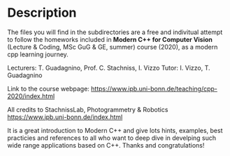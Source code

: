 # Description

The files you will find in the subdirectories are a free and indivitual attempt to follow the homeworks included in **Modern C++ for Computer Vision** (Lecture & Coding, MSc GuG & GE, summer) course (2020), as a modern cpp learning journey.

Lecturers: T. Guadagnino,  Prof. C. Stachniss, I. Vizzo
Tutor: I. Vizzo, T. Guadagnino

Link to the course webpage:
<https://www.ipb.uni-bonn.de/teaching/cpp-2020/index.html>

All credits to StachnissLab, Photogrammetry & Robotics
<https://www.ipb.uni-bonn.de/index.html>

It is a great introduction to Modern C++ and give lots hints, examples, best practicies and references to all who want to deep dive in develping such wide range applications based on C++.
Thanks and congratulations!
